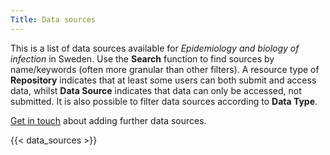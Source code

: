 ```yaml
---
Title: Data sources
---
```


This is a list of data sources available for *Epidemiology and biology of infection* in Sweden. Use the **Search** function to find sources by name/keywords (often more granular than other filters). A resource type of **Repository** indicates that at least some users can both submit and access data, whilst **Data Source** indicates that data can only be accessed, not submitted. It is also possible to filter data sources according to **Data Type**.

[Get in touch](/contact/) about adding further data sources.

{{< data_sources >}}
